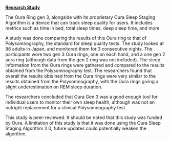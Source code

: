 
**[Research Study](https://www.sciencedirect.com/science/article/pii/S1389945724000200?via%3Dihub#sec7)**



The Oura Ring gen 3, alongside with its proprietary Oura Sleep Staging Algorithm is a device that can track sleep quality for users. It includes metrics such as time in bed, total sleep times, deep sleep time, and more.

A study was done comparing the results of this Oura ring to that of Polysomnography, the standard for sleep quality tests. The study looked at 96 adults in Japan, and monitored them for 3 consecutive nights. The participants wore two gen 3 Oura rings, one on each hand, and a one gen 2 aura ring (although data from the gen 2 ring was not included). The sleep information from the Oura rings were gathered and compared to the results obtained from the Polysomnography test. The researchers found that overall the results obtained from the Oura rings were very similar to the results obtained from the Polysomnography, with the Oura rings giving a slight underestimation on REM sleep duration.

The researchers concluded that Oura Gen 3 was a good enough tool for individual users to monitor their own sleep health, although was not an outright replacement for a clinical Polysomnography test.

This study is peer-reviewed. It should be noted that this study was funded by Oura. A limitation of this study is that it was done using the Oura Sleep Staging Algorithm 2.0, future updates could potentially weaken the algorithm.


